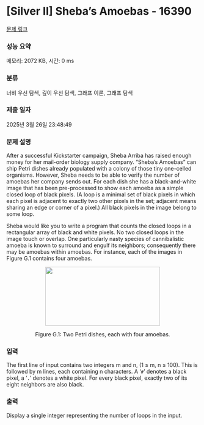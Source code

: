 # [Silver II] Sheba’s Amoebas - 16390 

[문제 링크](https://www.acmicpc.net/problem/16390) 

### 성능 요약

메모리: 2072 KB, 시간: 0 ms

### 분류

너비 우선 탐색, 깊이 우선 탐색, 그래프 이론, 그래프 탐색

### 제출 일자

2025년 3월 26일 23:48:49

### 문제 설명

<p>After a successful Kickstarter campaign, Sheba Arriba has raised enough money for her mail-order biology supply company. “Sheba’s Amoebas” can ship Petri dishes already populated with a colony of those tiny one-celled organisms. However, Sheba needs to be able to verify the number of amoebas her company sends out. For each dish she has a black-and-white image that has been pre-processed to show each amoeba as a simple closed loop of black pixels. (A loop is a minimal set of black pixels in which each pixel is adjacent to exactly two other pixels in the set; adjacent means sharing an edge or corner of a pixel.) All black pixels in the image belong to some loop.</p>

<p>Sheba would like you to write a program that counts the closed loops in a rectangular array of black and white pixels. No two closed loops in the image touch or overlap. One particularly nasty species of cannibalistic amoeba is known to surround and engulf its neighbors; consequently there may be amoebas within amoebas. For instance, each of the images in Figure G.1 contains four amoebas.</p>

<p style="text-align: center;"><img alt="" src="https://upload.acmicpc.net/10d1900a-1988-4679-b9dc-e451888e3da5/-/preview/" style="width: 300px; height: 154px;"></p>

<p style="text-align: center;">Figure G.1: Two Petri dishes, each with four amoebas.</p>

### 입력 

 <p>The first line of input contains two integers m and n, (1 ≤ m, n ≤ 100). This is followed by m lines, each containing n characters. A ‘<code>#</code>’ denotes a black pixel, a ‘<code>.</code>’ denotes a white pixel. For every black pixel, exactly two of its eight neighbors are also black.</p>

### 출력 

 <p>Display a single integer representing the number of loops in the input.</p>


